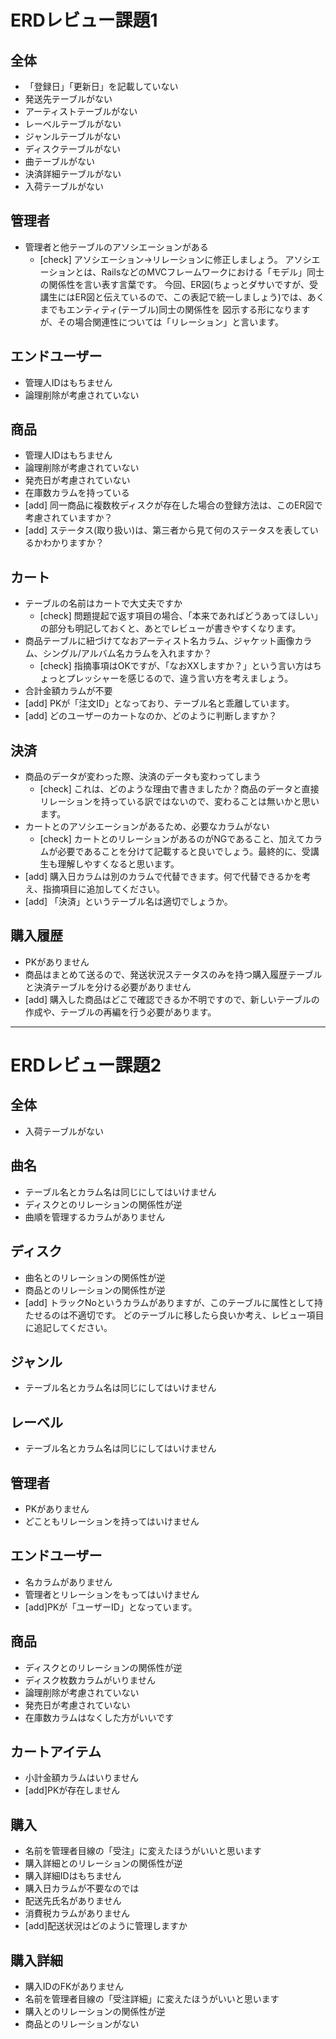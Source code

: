 # ERDレビュー課題1
## 全体
- 「登録日」「更新日」を記載していない
- 発送先テーブルがない
- アーティストテーブルがない
- レーベルテーブルがない
- ジャンルテーブルがない
- ディスクテーブルがない
- 曲テーブルがない
- 決済詳細テーブルがない
- 入荷テーブルがない

## 管理者
- 管理者と他テーブルのアソシエーションがある
  - [check] アソシエーション→リレーションに修正しましょう。
    アソシエーションとは、RailsなどのMVCフレームワークにおける「モデル」同士の関係性を言い表す言葉です。
    今回、ER図(ちょっとダサいですが、受講生にはER図と伝えているので、この表記で統一しましょう)では、あくまでもエンティティ(テーブル)同士の関係性を
    図示する形になりますが、その場合関連性については「リレーション」と言います。

## エンドユーザー
- 管理人IDはもちません
- 論理削除が考慮されていない

## 商品
- 管理人IDはもちません
- 論理削除が考慮されていない
- 発売日が考慮されていない
- 在庫数カラムを持っている
- [add] 同一商品に複数枚ディスクが存在した場合の登録方法は、このER図で考慮されていますか？
- [add] ステータス(取り扱い)は、第三者から見て何のステータスを表しているかわかりますか？

## カート
- テーブルの名前はカートで大丈夫ですか
  - [check] 問題提起で返す項目の場合、「本来であればどうあってほしい」の部分も明記しておくと、あとでレビューが書きやすくなります。
- 商品テーブルに紐づけてなおアーティスト名カラム、ジャケット画像カラム、シングル/アルバム名カラムを入れますか？
  - [check] 指摘事項はOKですが、「なおXXしますか？」という言い方はちょっとプレッシャーを感じるので、違う言い方を考えましょう。
- 合計金額カラムが不要
- [add] PKが「注文ID」となっており、テーブル名と乖離しています。
- [add] どのユーザーのカートなのか、どのように判断しますか？

## 決済
- 商品のデータが変わった際、決済のデータも変わってしまう
  - [check] これは、どのような理由で書きましたか？商品のデータと直接リレーションを持っている訳ではないので、変わることは無いかと思います。
- カートとのアソシエーションがあるため、必要なカラムがない
  - [check] カートとのリレーションがあるのがNGであること、加えてカラムが必要であることを分けて記載すると良いでしょう。最終的に、受講生も理解しやすくなると思います。
- [add] 購入日カラムは別のカラムで代替できます。何で代替できるかを考え、指摘項目に追加してください。
- [add] 「決済」というテーブル名は適切でしょうか。

## 購入履歴
- PKがありません
- 商品はまとめて送るので、発送状況ステータスのみを持つ購入履歴テーブルと決済テーブルを分ける必要がありません
- [add] 購入した商品はどこで確認できるか不明ですので、新しいテーブルの作成や、テーブルの再編を行う必要があります。


-----------------------------------------------------------------------------------------------------------


# ERDレビュー課題2
## 全体
- 入荷テーブルがない

## 曲名
- テーブル名とカラム名は同じにしてはいけません
- ディスクとのリレーションの関係性が逆
- 曲順を管理するカラムがありません

## ディスク
- 曲名とのリレーションの関係性が逆
- 商品とのリレーションの関係性が逆
- [add] トラックNoというカラムがありますが、このテーブルに属性として持たせるのは不適切です。
  どのテーブルに移したら良いか考え、レビュー項目に追記してください。

## ジャンル
- テーブル名とカラム名は同じにしてはいけません

## レーベル
- テーブル名とカラム名は同じにしてはいけません

## 管理者
- PKがありません
- どこともリレーションを持ってはいけません

## エンドユーザー
- 名カラムがありません
- 管理者とリレーションをもってはいけません
- [add]PKが「ユーザーID」となっています。

## 商品
- ディスクとのリレーションの関係性が逆
- ディスク枚数カラムがいりません
- 論理削除が考慮されていない
- 発売日が考慮されていない
- 在庫数カラムはなくした方がいいです

## カートアイテム
- 小計金額カラムはいりません
- [add]PKが存在しません

## 購入
- 名前を管理者目線の「受注」に変えたほうがいいと思います
- 購入詳細とのリレーションの関係性が逆
- 購入詳細IDはもちません
- 購入日カラムが不要なのでは
- 配送先氏名がありません
- 消費税カラムがありません
- [add]配送状況はどのように管理しますか

## 購入詳細
- 購入IDのFKがありません
- 名前を管理者目線の「受注詳細」に変えたほうがいいと思います
- 購入とのリレーションの関係性が逆
- 商品とのリレーションがない

